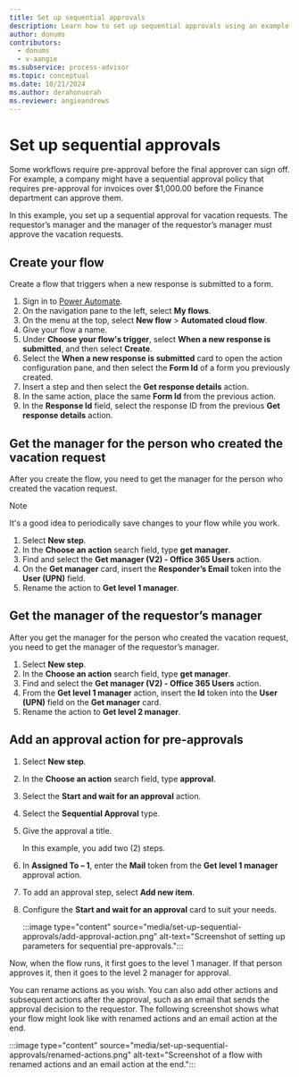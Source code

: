 ```yaml
---
title: Set up sequential approvals
description: Learn how to set up sequential approvals using an example of getting a vacation request approved.
author: donums
contributors:
  - donums
  - v-aangie  
ms.subservice: process-advisor
ms.topic: conceptual
ms.date: 10/21/2024
ms.author: derahonuorah
ms.reviewer: angieandrews
---
```


# Set up sequential approvals

Some workflows require pre-approval before the final approver can sign off. For example, a company might have a sequential approval policy that requires pre-approval for invoices over $1,000.00 before the Finance department can approve them.

In this example, you set up a sequential approval for vacation requests. The requestor’s manager and the manager of the requestor’s manager must approve the vacation requests.

## Create your flow

Create a flow that triggers when a new response is submitted to a form.

1. Sign in to [Power Automate](https://make.powerautomate.com).
1. On the navigation pane to the left, select **My flows**.
1. On the menu at the top, select **New flow** > **Automated cloud flow**.
1. Give your flow a name.
1. Under **Choose your flow's trigger**, select **When a new response is submitted**, and then select **Create**.
1. Select the **When a new response is submitted** card to open the action configuration pane, and then select the **Form Id** of a form you previously created.
1. Insert a step and then select the **Get response details** action.
1. In the same action, place the same **Form Id** from the previous action.
1. In the **Response Id** field, select the response ID from the previous **Get response details** action.

## Get the manager for the person who created the vacation request

After you create the flow, you need to get the manager for the person who created the vacation request.

> [!NOTE]
> It's a good idea to periodically save changes to your flow while you work.

1. Select **New step**.
1. In the **Choose an action** search field, type **get manager**.
1. Find and select the **Get manager (V2) - Office 365 Users** action.
1. On the **Get manager** card, insert the **Responder’s Email** token into the **User (UPN)** field.
1. Rename the action to **Get level 1 manager**.

## Get the manager of the requestor’s manager

After you get the manager for the person who created the vacation request, you need to get the manager of the requestor’s manager.

1. Select **New step**.
1. In the **Choose an action** search field, type **get manager**.
1. Find and select the **Get manager (V2) - Office 365 Users** action.
1. From the **Get level 1 manager** action, insert the **Id** token into the **User (UPN)** field on the **Get manager** card.
1. Rename the action to **Get level 2 manager**.

## Add an approval action for pre-approvals

1. Select **New step**.
1. In the **Choose an action** search field, type **approval**.
1. Select the **Start and wait for an approval** action.
1. Select the **Sequential Approval** type.
1. Give the approval a title.

    In this example, you add two (2) steps.

1. In **Assigned To – 1**, enter the **Mail** token from the **Get level 1 manager** approval action.
1. To add an approval step, select **Add new item**.
1. Configure the **Start and wait for an approval** card to suit your needs.

    :::image type="content" source="media/set-up-sequential-approvals/add-approval-action.png" alt-text="Screenshot of setting up parameters for sequential pre-approvals.":::

Now, when the flow runs, it first goes to the level 1 manager. If that person approves it, then it goes to the level 2 manager for approval.

You can rename actions as you wish. You can also add other actions and subsequent actions after the approval, such as an email that sends the approval decision to the requestor. The following screenshot shows what your flow might look like with renamed actions and an email action at the end.

:::image type="content" source="media/set-up-sequential-approvals/renamed-actions.png" alt-text="Screenshot of a flow with renamed actions and an email action at the end.":::
